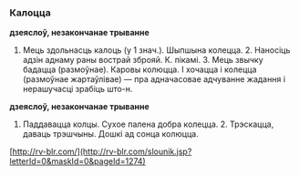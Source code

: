 ### Калоцца
**дзеяслоў, незакончанае трыванне**

1. Мець здольнасць калоць (у 1 знач.). Шыпшына колецца. 2. Наносіць адзін аднаму раны вострай зброяй. К. пікамі. 3. Мець звычку бадацца (размоўнае). Каровы колюцца. І хочацца і колецца (размоўнае жартаўлівае) — пра адначасовае адчуванне жадання і нерашучасці зрабіць што-н.

**дзеяслоў, незакончанае трыванне**

1. Паддавацца колцы. Сухое палена добра колецца. 2. Трэскацца, даваць трэшчыны. Дошкі ад сонца колюцца.

<a rel="author">[http://rv-blr.com/](http://rv-blr.com/slounik.jsp?letterId=0&maskId=0&pageId=1274)</a>
